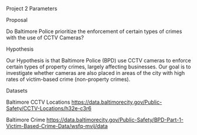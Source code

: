 Project 2 Parameters

Proposal

Do Baltimore Police prioritize the enforcement of certain types of crimes with the use of CCTV Cameras?

Hypothesis

Our Hypothesis is that Baltimore Police (BPD) use CCTV cameras to enforce certain types of property crimes, largely affecting businesses.  Our goal is to investigate whether cameras are also placed in areas of the city with high rates of victim-based crime (non-property crimes).


Datasets

Baltimore CCTV Locations
https://data.baltimorecity.gov/Public-Safety/CCTV-Locations/h32e-c3r6

Baltimore Crime
https://data.baltimorecity.gov/Public-Safety/BPD-Part-1-Victim-Based-Crime-Data/wsfq-mvij/data